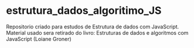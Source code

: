 # estrutura_dados_algoritimo_JS
Repositorio criado para estudos de Estrutura de dados com JavaScript. Material usado sera retirado do livro: Estruturas de dados e algoritmos com JavaScript (Loiane Groner)
